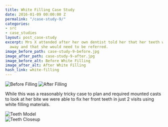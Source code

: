 ```yaml
---
title: White Filling Case Study
date: 2016-01-09 00:00:00 Z
permalink: "/case-study-9/"
categories:
- src
- case_studies
layout: post_case-study
excerpt: Mrs X attended after her own dentist told her that her teeth were wearing
  away and that she would need to be referred.
image_before_path: case-study-9-before.jpg
image_after_path: case-study-9-after.jpg
image_before_alt: Before White Filling
image_after_alt: After White Filling
hash_link: white-filling
---
```


<div class="u-center-table u-mb-large-1-5">
  <img src="{{site.baseurl}}/assets/images/case-study-9-before.jpg" alt="Before Filling">
  <img src="{{site.baseurl}}/assets/images/case-study-9-after.jpg" alt="After Filling">
</div>

While this was a reasonably tricky case to plan and required mounted casts to look at her bite we were able to fix her front teeth in just 2 visits using white filling materials.

<div class="row">
  <div class="six columns u-mb-large-1-5">
    <img src="{{site.baseurl}}/assets/images/case-study-9-model.jpg" alt="Teeth Model">
  </div>
  <div class="six columns">
    <img src="{{site.baseurl}}/assets/images/case-study-9-closeup.jpg" alt="Teeth Closeup">
  </div>
</div>
